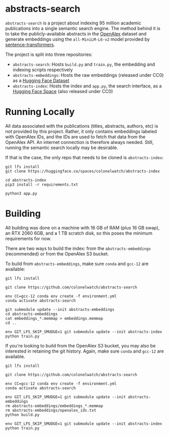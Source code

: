 # abstracts-search

`abstracts-search` is a project about indexing 95 million academic publications into a single semantic search engine. The method behind it is to take the publicly-available abstracts in the [OpenAlex](https://openalex.org) dataset and generate embeddings using the `all-MiniLM-L6-v2` model provided by [sentence-transformers](https://www.sbert.net/).

The project is split into three repositories:

* `abstracts-search`: Hosts `build.py` and `train.py`, the embedding and indexing scripts respectively
* `abstracts-embeddings`: Hosts the raw embeddings (released under CC0) as a [Hugging Face Dataset](https://huggingface.co/datasets/colonelwatch/abstracts-embeddings)
* `abstracts-index`: Hosts the index and `app.py`, the search interface, as a [Hugging Face Space](https://huggingface.co/spaces/colonelwatch/abstracts-index) (also released under CC0)

# Running Locally

All data associated with the publications (titles, abstracts, authors, etc) is not provided by this project. Rather, it only contains embeddings labeled with OpenAlex IDs, and the IDs are used to fetch that data from the OpenAlex API. An internet connection is therefore always needed. Still, running the semantic search locally may be desirable.

If that is the case, the only repo that needs to be cloned is `abstracts-index`:

```
git lfs install
git clone https://huggingface.co/spaces/colonelwatch/abstracts-index

cd abstracts-index
pip3 install -r requirements.txt

python3 app.py
```

# Building

All building was done on a machine with 16 GB of RAM (plus 16 GB swap), an RTX 2060 6GB, and a 1 TB scratch disk, so this poses the minimum requirements for now.

There are two ways to build the index: from the `abstracts-embeddings` (recommended) or from the OpenAlex S3 bucket.

To build from `abstracts-embeddings`, make sure `conda` and `gcc-12` are available:

```
git lfs install

git clone https://github.com/colonelwatch/abstracts-search

env CC=gcc-12 conda env create -f environment.yml
conda activate abstracts-search

git submodule update --init abstracts-embeddings
cd abstracts-embeddings
cat embeddings_*.memmap > embeddings.memmap
cd ..

env GIT_LFS_SKIP_SMUDGE=1 git submodule update --init abstracts-index
python train.py
```

If you're looking to build from the OpenAlex S3 bucket, you may also be interested in retaining the git history. Again, make sure `conda` and `gcc-12` are available.

```
git lfs install

git clone https://github.com/colonelwatch/abstracts-search

env CC=gcc-12 conda env create -f environment.yml
conda activate abstracts-search

env GIT_LFS_SKIP_SMUDGE=1 git submodule update --init abstracts-embeddings
rm abstracts-embeddings/embeddings_*.memmap
rm abstracts-embeddings/openalex_ids.txt
python build.py

env GIT_LFS_SKIP_SMUDGE=1 git submodule update --init abstracts-index
python train.py
```